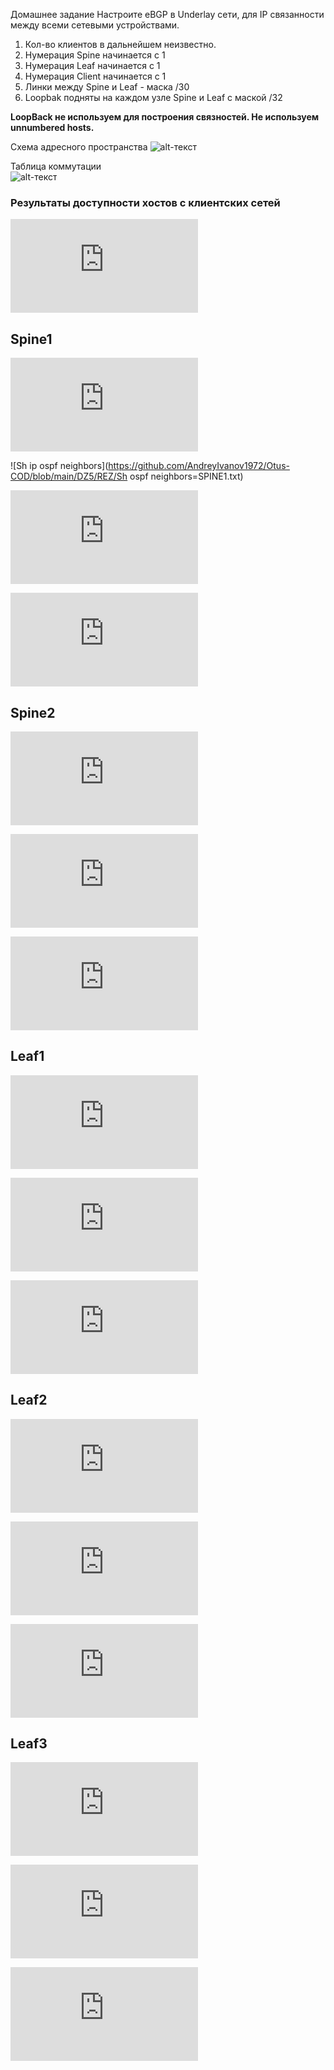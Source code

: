 

Домашнее задание
Настроите eBGP в Underlay сети, для IP связанности между всеми сетевыми устройствами.

1. Кол-во клиентов в дальнейшем неизвестно.
2. Нумерация Spine начинается с 1
3. Нумерация Leaf начинается с 1
4. Нумерация Client начинается с 1
5. Линки между Spine и Leaf - маска /30
6. Loopbak подняты на каждом узле Spine и Leaf с маской /32

__LoopBack не используем для построения связностей. Не используем unnumbered hosts.__

Схема адресного пространства
![alt-текст](https://github.com/AndreyIvanov1972/Otus-COD/blob/main/DZ5/SHEMA_SETI_LAB5.JPG  "Схема адресного пространства")  

Таблица коммутации  
![alt-текст](https://github.com/AndreyIvanov1972/Otus-COD/blob/main/DZ4-2/new-table-comm.JPG)

### Результаты доступности хостов с клиентских сетей
![Результат](https://github.com/AndreyIvanov1972/Otus-COD/blob/main/DZ4-2/%D1%80%D0%B5%D0%B7%D1%83%D0%BB%D1%8C%D1%82%D0%B0%D1%82%20%D1%80%D0%B0%D0%B1%D0%BE%D1%82%D1%8B%204.txt)


## Spine1
![Sh runn](https://github.com/AndreyIvanov1972/Otus-COD/blob/main/DZ5/CONF/SPINE1/1.txt)

![Sh ip ospf neighbors](https://github.com/AndreyIvanov1972/Otus-COD/blob/main/DZ5/REZ/Sh ospf neighbors=SPINE1.txt)

![Sh ip bgp summ](https://github.com/AndreyIvanov1972/Otus-COD/blob/main/DZ4-2/Conf/Spine1/sh%20ip%20bgp%20summ.txt)

![Sh ip route bgp](https://github.com/AndreyIvanov1972/Otus-COD/blob/main/DZ4-2/Conf/Spine1/sh%20ip%20route%20bgp.txt)

## Spine2
![Sh runn](https://github.com/AndreyIvanov1972/Otus-COD/blob/main/DZ4-2/Conf/Spine2/sh%20runn.txt)

![Sh ip bgp summ](https://github.com/AndreyIvanov1972/Otus-COD/blob/main/DZ4-2/Conf/Spine2/sh%20ip%20bgp%20summ.txt)

![Sh ip route bgp](https://github.com/AndreyIvanov1972/Otus-COD/blob/main/DZ4-2/Conf/Spine2/sh%20ip%20route%20bgp.txt)

## Leaf1
![Sh runn](https://github.com/AndreyIvanov1972/Otus-COD/blob/main/DZ4-2/Conf/Leaf1/sh%20runn.txt)

![Sh ip bgp summ](https://github.com/AndreyIvanov1972/Otus-COD/blob/main/DZ4-2/Conf/Leaf1/sh%20ip%20bgp%20summ.txt)

![Sh ip route bgp](https://github.com/AndreyIvanov1972/Otus-COD/blob/main/DZ4-2/Conf/Leaf1/sh%20ip%20route%20bgp.txt)

## Leaf2
![Sh runn](https://github.com/AndreyIvanov1972/Otus-COD/blob/main/DZ4-2/Conf/Leaf2/sh%20runn.txt)

![Sh ip bgp summ](https://github.com/AndreyIvanov1972/Otus-COD/blob/main/DZ4-2/Conf/Leaf2/sh%20ip%20bgp%20summ.txt)

![Sh ip route bgp](https://github.com/AndreyIvanov1972/Otus-COD/blob/main/DZ4-2/Conf/Leaf2/sh%20ip%20route%20bgp.txt)

## Leaf3
![Sh runn](https://github.com/AndreyIvanov1972/Otus-COD/blob/main/DZ4-2/Conf/Leaf3/sh%20runn.txt)

![Sh ip bgp summ](https://github.com/AndreyIvanov1972/Otus-COD/blob/main/DZ4-2/Conf/Leaf3/sh%20ip%20bgp%20summ.txt)

![Sh ip route bgp](https://github.com/AndreyIvanov1972/Otus-COD/blob/main/DZ4-2/Conf/Leaf3/sh%20ip%20route%20bgp.txt)





